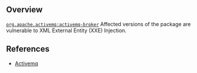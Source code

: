 ## Overview
[`org.apache.activemq:activemq-broker`](http://search.maven.org/#search%7Cga%7C1%7Ca%3A%22activemq-broker%22)
Affected versions of the package are vulnerable to XML External Entity (XXE) Injection.

## References
- [Activemq](http://activemq.apache.org/security-advisories.data/CVE-2014-3600-announcement.txt?version=2&modificationDate=1423051306000&api=v2)
